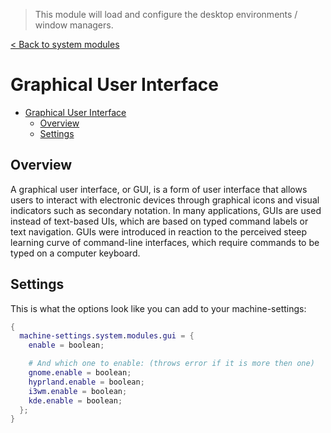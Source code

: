 > This module will load and configure the desktop environments / window managers.

[< Back to system modules](../README.md)

# Graphical User Interface

- [Graphical User Interface](#graphical-user-interface)
  - [Overview](#overview)
  - [Settings](#settings)

## Overview
A graphical user interface, or GUI, is a form of user interface that allows users to interact with electronic devices through graphical icons and visual indicators such as secondary notation. In many applications, GUIs are used instead of text-based UIs, which are based on typed command labels or text navigation. GUIs were introduced in reaction to the perceived steep learning curve of command-line interfaces, which require commands to be typed on a computer keyboard. 

## Settings

This is what the options look like you can add to your machine-settings:

```Nix
{
  machine-settings.system.modules.gui = {
    enable = boolean;

    # And which one to enable: (throws error if it is more then one)
    gnome.enable = boolean;
    hyprland.enable = boolean;
    i3wm.enable = boolean;
    kde.enable = boolean;
  };
}
```
